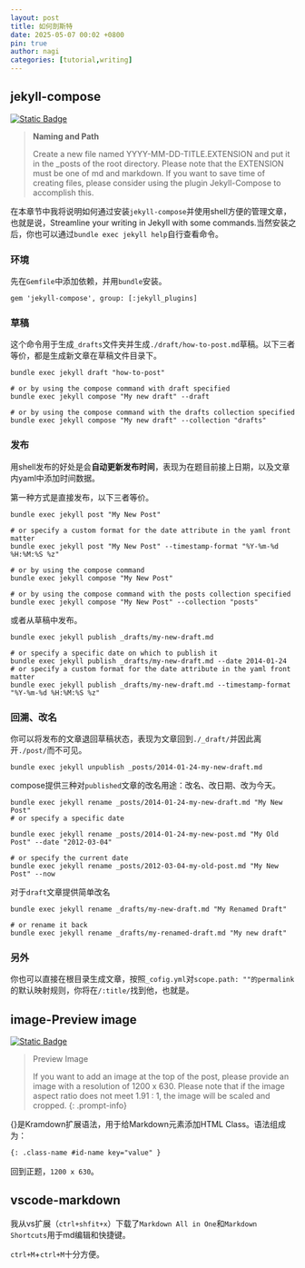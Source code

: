 ```yaml
---
layout: post
title: 如何剖斯特
date: 2025-05-07 00:02 +0800
pin: true
author: nagi
categories: [tutorial,writing]
---
```



## jekyll-compose
[![Static Badge](https://img.shields.io/badge/Jekyll-Compose-55acee)](https://github.com/jekyll/jekyll-compose)
> **Naming and Path**
> 
> Create a new file named YYYY-MM-DD-TITLE.EXTENSION and put it in the _posts of the root directory. Please note that the EXTENSION must be one of md and markdown. If you want to save time of creating files, please consider using the plugin Jekyll-Compose to accomplish this.

在本章节中我将说明如何通过安装`jekyll-compose`并使用shell方便的管理文章，也就是说，Streamline your writing in Jekyll with some commands.当然安装之后，你也可以通过`bundle exec jekyll help`自行查看命令。

### 环境
先在`Gemfile`中添加依赖，并用`bundle`安装。
```
gem 'jekyll-compose', group: [:jekyll_plugins]
```

### 草稿
这个命令用于生成`_drafts`文件夹并生成`./draft/how-to-post.md`草稿。以下三者等价，都是生成新文章在草稿文件目录下。
```shell
bundle exec jekyll draft "how-to-post"

# or by using the compose command with draft specified
bundle exec jekyll compose "My new draft" --draft

# or by using the compose command with the drafts collection specified
bundle exec jekyll compose "My new draft" --collection "drafts"

```

### 发布
用shell发布的好处是会**自动更新发布时间**，表现为在题目前接上日期，以及文章内yaml中添加时间数据。

第一种方式是直接发布，以下三者等价。
```shell
bundle exec jekyll post "My New Post"

# or specify a custom format for the date attribute in the yaml front matter
bundle exec jekyll post "My New Post" --timestamp-format "%Y-%m-%d %H:%M:%S %z"

# or by using the compose command
bundle exec jekyll compose "My New Post"

# or by using the compose command with the posts collection specified
bundle exec jekyll compose "My New Post" --collection "posts"
```
或者从草稿中发布。
```shell
bundle exec jekyll publish _drafts/my-new-draft.md

# or specify a specific date on which to publish it
bundle exec jekyll publish _drafts/my-new-draft.md --date 2014-01-24
# or specify a custom format for the date attribute in the yaml front matter
bundle exec jekyll publish _drafts/my-new-draft.md --timestamp-format "%Y-%m-%d %H:%M:%S %z"
```
### 回溯、改名
你可以将发布的文章退回草稿状态，表现为文章回到`./_draft/`并因此离开`./post/`而不可见。
```shell
bundle exec jekyll unpublish _posts/2014-01-24-my-new-draft.md
```
compose提供三种对`published`文章的改名用途：改名、改日期、改为今天。
```shell
bundle exec jekyll rename _posts/2014-01-24-my-new-draft.md "My New Post"
# or specify a specific date

bundle exec jekyll rename _posts/2014-01-24-my-new-post.md "My Old Post" --date "2012-03-04"

# or specify the current date
bundle exec jekyll rename _posts/2012-03-04-my-old-post.md "My New Post" --now

```
对于`draft`文章提供简单改名
```shell
bundle exec jekyll rename _drafts/my-new-draft.md "My Renamed Draft"

# or rename it back
bundle exec jekyll rename _drafts/my-renamed-draft.md "My new draft"
```

### 另外
你也可以直接在根目录生成文章，按照`_cofig.yml`对`scope.path: ""的permalink`的默认映射规则，你将在`/:title/`找到他，也就是。

## image-Preview image
[![Static Badge](https://img.shields.io/badge/kramdown-%E6%89%A9%E5%B1%95html-55acee?logo=%23000000&logoColor=%23000000)](https://kramdown.gettalong.org/)
> Preview Image 
> 
> If you want to add an image at the top of the post, please provide an image with a resolution of 1200 x 630. Please note that if the image aspect ratio does not meet 1.91 : 1, the image will be scaled and cropped.
{: .prompt-info}

{}是Kramdown扩展语法，用于给Markdown元素添加HTML Class。语法组成为：
```markdown
{: .class-name #id-name key="value" }
```
回到正题，`1200 x 630`。

## vscode-markdown
我从vs扩展（`ctrl+shfit+x`）下载了`Markdown All in One`和`Markdown Shortcuts`用于md编辑和快捷键。

`ctrl+M`+`ctrl+M`十分方便。